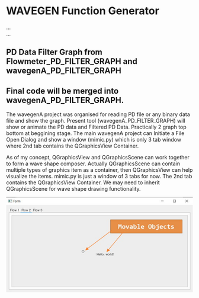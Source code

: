 # WAVEGEN Function Generator

... <br>
... <br>

## PD Data Filter Graph from Flowmeter_PD_FILTER_GRAPH and wavegenA_PD_FILTER_GRAPH <br>

## Final code will be merged into wavegenA_PD_FILTER_GRAPH. <br>
The wavegenA project was organised for reading PD file or any binary data file and show 
the graph. Present tool (wavegenA_PD_FILTER_GRAPH) will show or animate the PD data and 
Filtered PD Data. Practically 2 graph top bottom at beggining stage. The main wavegenA 
project can Initiate a File Open Dialog and show a window (mimic.py) which is only 3 tab 
window where 2nd tab contains the QGraphicsView Container. 

As of my concept, QGraphicsView and QGraphicsScene can work together to 
form a wave shape composer. Actually QGraphicsScene can contain multiple 
types of graphics item as a container, then QGraphicsView can help visualize 
the items. mimic.py is just a window of 3 tabs for now. The 2nd tab contains 
the QGraphicsView Container. We may need to inherit QGraphicsScene for 
wave shape drawing functionality. <br>

<img alt="NO IMAGE" src="img/mimic001.jpg"><br><br>


```Python
```
